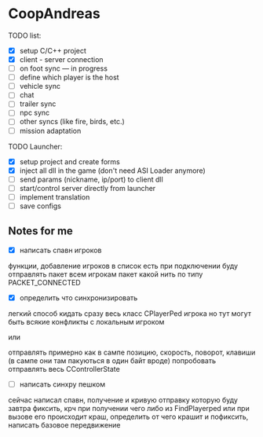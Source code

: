 # CoopAndreas
TODO list:
- [X] setup C/C++ project
- [X] client - server connection
- [ ] on foot sync   —   in progress
- [ ] define which player is the host
- [ ] vehicle sync
- [ ] chat
- [ ] trailer sync
- [ ] npc sync
- [ ] other syncs (like fire, birds, etc.)
- [ ] mission adaptation

TODO Launcher:
- [X] setup project and create forms
- [X] inject all dll in the game (don't need ASI Loader anymore)
- [ ] send params (nickname, ip/port) to client dll
- [ ] start/control server directly from launcher
- [ ] implement translation
- [ ] save configs

## Notes for me

- [X] написать спавн игроков

функции, добавление игроков в список есть
при подключении буду отправлять пакет всем 
игрокам пакет какой нить по типу PACKET_CONNECTED

- [X] определить что синхронизировать

легкий способ кидать сразу весь класс CPlayerPed игрока 
но тут могут быть всякие конфликты с локальным игроком

или

отправлять примерно как в сампе
позицию, скорость, поворот, клавиши (в сампе они там пакуються в один байт вроде)
попробовать отправлять весь CControllerState

- [ ] написать синхру пешком

сейчас написал спавн, получение и кривую отправку которую буду завтра фиксить, крч при получении чего либо из FindPlayerped или при вызове его происходит краш, определить от чего крашит и пофиксить, написать базовое передвижение

